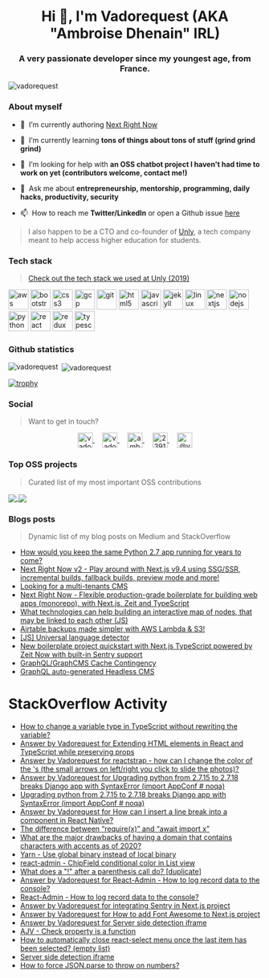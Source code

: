 <h1 align="center">Hi 👋, I'm Vadorequest (AKA "Ambroise Dhenain" IRL)</h1>
<h3 align="center">A very passionate developer since my youngest age, from France.</h3>

<p align="left">
  <img src="https://komarev.com/ghpvc/?username=vadorequest" alt="vadorequest" />
</p>

### About myself

- 🔭&nbsp;&nbsp;I’m currently authoring [Next Right Now](https://github.com/UnlyEd/next-right-now)

- 🌱&nbsp;&nbsp;I’m currently learning **tons of things about tons of stuff (grind grind grind)**

- 🤝&nbsp;&nbsp;I’m looking for help with **an OSS chatbot project I haven't had time to work on yet (contributors welcome, contact me!)**

- 💬&nbsp;&nbsp;Ask me about **entrepreneurship, mentorship, programming, daily hacks, productivity, security**

- 📫&nbsp;&nbsp;How to reach me **Twitter/LinkedIn** or open a Github issue [here](https://github.com/Vadorequest/Vadorequest/issues?q=is%3Aissue+is%3Aopen+sort%3Aupdated-desc)

> I also happen to be a CTO and co-founder of [Unly](https://unly.org/), a tech company meant to help access higher education for students.

### Tech stack

> [Check out the tech stack we used at Unly (2019)](https://stackshare.io/unly/2019)

<p align="left">
  <img src="https://devicons.github.io/devicon/devicon.git/icons/amazonwebservices/amazonwebservices-original-wordmark.svg" alt="aws" width="40" height="40"/> 
  <img src="https://devicons.github.io/devicon/devicon.git/icons/bootstrap/bootstrap-plain.svg" alt="bootstrap" width="40" height="40"/> 
  <img src="https://devicons.github.io/devicon/devicon.git/icons/css3/css3-original-wordmark.svg" alt="css3" width="40" height="40"/> 
  <img src="https://www.vectorlogo.zone/logos/google_cloud/google_cloud-icon.svg" alt="gcp" width="40" height="40"/> 
  <img src="https://www.vectorlogo.zone/logos/git-scm/git-scm-icon.svg" alt="git" width="40" height="40"/> 
  <img src="https://devicons.github.io/devicon/devicon.git/icons/html5/html5-original-wordmark.svg" alt="html5" width="40" height="40"/> 
  <img src="https://devicons.github.io/devicon/devicon.git/icons/javascript/javascript-original.svg" alt="javascript" width="40" height="40"/> 
  <img src="https://www.vectorlogo.zone/logos/jekyllrb/jekyllrb-icon.svg" alt="jekyll" width="40" height="40"/> 
  <img src="https://devicons.github.io/devicon/devicon.git/icons/linux/linux-original.svg" alt="linux" width="40" height="40"/> 
  <img src="https://cdn.worldvectorlogo.com/logos/nextjs-3.svg" alt="nextjs" width="40" height="40"/> 
  <img src="https://devicons.github.io/devicon/devicon.git/icons/nodejs/nodejs-original-wordmark.svg" alt="nodejs" width="40" height="40"/> 
  <img src="https://devicons.github.io/devicon/devicon.git/icons/python/python-original.svg" alt="python" width="40" height="40"/> 
  <img src="https://devicons.github.io/devicon/devicon.git/icons/react/react-original-wordmark.svg" alt="react" width="40" height="40"/> 
  <img src="https://devicons.github.io/devicon/devicon.git/icons/redux/redux-original.svg" alt="redux" width="40" height="40"/> 
  <img src="https://devicons.github.io/devicon/devicon.git/icons/typescript/typescript-original.svg" alt="typescript" width="40" height="40"/>
</p>

### Github statistics

<p>
  <img align="left" src="https://github-readme-stats.vercel.app/api/top-langs/?username=vadorequest&layout=compact&hide=php,smarty&bg_color=30,e96443,904e95&title_color=fff&text_color=fff" alt="vadorequest" />&nbsp;<img align="center" src="https://github-readme-stats.vercel.app/api?username=vadorequest&show_icons=true&count_private=true&show_icons=true&hide=php&bg_color=30,e96443,904e95&title_color=fff&text_color=fff" alt="vadorequest" />
</p>

[![trophy](https://github-profile-trophy.vercel.app/?username=vadorequest)](https://github.com/ryo-ma/github-profile-trophy)


### Social

> Want to get in touch?

<p align="center">
  <a href="https://dev.to/vadorequest" target="blank">
    <img align="center" src="https://cdn.jsdelivr.net/npm/simple-icons@3.0.1/icons/dev-dot-to.svg" alt="vadorequest" height="30" width="30" />
  </a>&nbsp;&nbsp;&nbsp;
  <a href="https://twitter.com/vadorequest" target="blank">
    <img align="center" src="https://cdn.jsdelivr.net/npm/simple-icons@3.0.1/icons/twitter.svg" alt="vadorequest" height="30" width="30" />
  </a>&nbsp;&nbsp;&nbsp;
  <a href="https://linkedin.com/in/ambroise-dhenain" target="blank">
    <img align="center" src="https://cdn.jsdelivr.net/npm/simple-icons@3.0.1/icons/linkedin.svg" alt="ambroise-dhenain" height="30" width="30" />
  </a>&nbsp;&nbsp;&nbsp;
  <a href="https://stackoverflow.com/users/2391795" target="blank">
    <img align="center" src="https://cdn.jsdelivr.net/npm/simple-icons@3.0.1/icons/stackoverflow.svg" alt="2391795" height="30" width="30" />
  </a>&nbsp;&nbsp;&nbsp;
  <a href="https://medium.com/@vadorequest" target="blank">
    <img align="center" src="https://cdn.jsdelivr.net/npm/simple-icons@3.0.1/icons/medium.svg" alt="@vadorequest" height="30" width="30" />
  </a>
</p>

### Top OSS projects

> Curated list of my most important OSS contributions

<a href="https://github.com/UnlyEd/next-right-now">
  <img align="center" src="https://github-readme-stats.vercel.app/api/pin/?username=unlyed&repo=next-right-now" />
</a>

<a href="https://github.com/UnlyEd/next-typescript-api-zeit-boilerplate">
  <img align="center" src="https://github-readme-stats.vercel.app/api/pin/?username=unlyed&repo=next-typescript-api-zeit-boilerplate" />
</a>


### Blogs posts

> Dynamic list of my blog posts on Medium and StackOverflow

<!-- BLOG-POST-LIST:START -->
- [How would you keep the same Python 2.7 app running for years to come?](https://dev.to/vadorequest/how-would-you-keep-the-same-python-2-7-app-running-for-years-to-come-2bj)
- [Next Right Now v2 - Play around with Next.js v9.4 using SSG/SSR, incremental builds, fallback builds, preview mode and more!](https://dev.to/vadorequest/next-right-now-v2-play-around-with-next-js-v9-4-using-ssg-ssr-incremental-builds-fallback-builds-preview-mode-and-more-ood)
- [Looking for a multi-tenants CMS](https://dev.to/vadorequest/looking-for-a-multi-tenants-cms-4dpj)
- [Next Right Now - Flexible production-grade boilerplate for building web apps (monorepo), with Next.js, Zeit and TypeScript](https://dev.to/vadorequest/next-right-now-flexible-production-grade-boilerplate-for-building-web-apps-monorepo-with-next-js-zeit-and-typescript-2ich)
- [What technologies can help building an interactive map of nodes, that may be linked to each other (JS)](https://dev.to/vadorequest/what-technologies-can-help-building-an-interactive-map-of-nodes-that-may-be-linked-to-each-other-js-10ko)
- [Airtable backups made simpler with AWS Lambda & S3!](https://dev.to/vadorequest/airtable-backups-made-simpler-with-aws-lambda-s3-20ga)
- [[JS] Universal language detector](https://dev.to/vadorequest/js-universal-language-detector-344i)
- [New boilerplate project quickstart with Next.js TypeScript powered by Zeit Now with built-in Sentry support](https://dev.to/vadorequest/new-boilerplate-project-quickstart-with-next-js-typescript-powered-by-zeit-now-with-built-in-sentry-support-6c4)
- [GraphQL/GraphCMS Cache Contingency](https://dev.to/vadorequest/graphql-graphcms-cache-contingency-23hb)
- [GraphQL auto-generated Headless CMS](https://dev.to/vadorequest/graphql-auto-generated-headless-cms-1ipo)
<!-- BLOG-POST-LIST:END -->

# StackOverflow Activity
<!-- STACKOVERFLOW:START -->
- [How to change a variable type in TypeScript without rewriting the variable?](https://stackoverflow.com/questions/64291672/how-to-change-a-variable-type-in-typescript-without-rewriting-the-variable)
- [Answer by Vadorequest for Extending HTML elements in React and TypeScript while preserving props](https://stackoverflow.com/questions/40731352/extending-html-elements-in-react-and-typescript-while-preserving-props/64262280#64262280)
- [Answer by Vadorequest for reactstrap - how can I change the color of the <CarouselControl> 's (the small arrows on left/right you click to slide the photos)?](https://stackoverflow.com/questions/59708901/reactstrap-how-can-i-change-the-color-of-the-carouselcontrol-s-the-small-a/63101076#63101076)
- [Answer by Vadorequest for Upgrading python from 2.7.15 to 2.7.18 breaks Django app with SyntaxError (import AppConf # noqa)](https://stackoverflow.com/questions/62814582/upgrading-python-from-2-7-15-to-2-7-18-breaks-django-app-with-syntaxerror-impor/62816654#62816654)
- [Upgrading python from 2.7.15 to 2.7.18 breaks Django app with SyntaxError (import AppConf # noqa)](https://stackoverflow.com/questions/62814582/upgrading-python-from-2-7-15-to-2-7-18-breaks-django-app-with-syntaxerror-impor)
- [Answer by Vadorequest for How can I insert a line break into a <Text> component in React Native?](https://stackoverflow.com/questions/32469570/how-can-i-insert-a-line-break-into-a-text-component-in-react-native/61636719#61636719)
- [The difference between “require(x)” and “await import x”](https://stackoverflow.com/questions/61631355/the-difference-between-requirex-and-await-import-x)
- [What are the major drawbacks of having a domain that contains characters with accents as of 2020?](https://stackoverflow.com/questions/61086359/what-are-the-major-drawbacks-of-having-a-domain-that-contains-characters-with-ac)
- [Yarn - Use global binary instead of local binary](https://stackoverflow.com/questions/60996802/yarn-use-global-binary-instead-of-local-binary)
- [react-admin - ChipField conditional color in List view](https://stackoverflow.com/questions/60695739/react-admin-chipfield-conditional-color-in-list-view)
- [What does a "!" after a parenthesis call do? [duplicate]](https://stackoverflow.com/questions/60598175/what-does-a-after-a-parenthesis-call-do)
- [Answer by Vadorequest for React-Admin - How to log record data to the console?](https://stackoverflow.com/questions/60592417/react-admin-how-to-log-record-data-to-the-console/60592484#60592484)
- [React-Admin - How to log record data to the console?](https://stackoverflow.com/questions/60592417/react-admin-how-to-log-record-data-to-the-console)
- [Answer by Vadorequest for integrating Sentry in Next.js project](https://stackoverflow.com/questions/57195586/integrating-sentry-in-next-js-project/60512952#60512952)
- [Answer by Vadorequest for How to add Font Awesome to Next.js project](https://stackoverflow.com/questions/44752189/how-to-add-font-awesome-to-next-js-project/60512800#60512800)
- [Answer by Vadorequest for Server side detection iframe](https://stackoverflow.com/questions/60009963/server-side-detection-iframe/60415143#60415143)
- [AJV - Check property is a function](https://stackoverflow.com/questions/60196587/ajv-check-property-is-a-function)
- [How to automatically close react-select menu once the last item has been selected? (empty list)](https://stackoverflow.com/questions/60138160/how-to-automatically-close-react-select-menu-once-the-last-item-has-been-selecte)
- [Server side detection iframe](https://stackoverflow.com/questions/60009963/server-side-detection-iframe)
- [How to force JSON.parse to throw on numbers?](https://stackoverflow.com/questions/59975658/how-to-force-json-parse-to-throw-on-numbers)
<!-- STACKOVERFLOW:END -->
